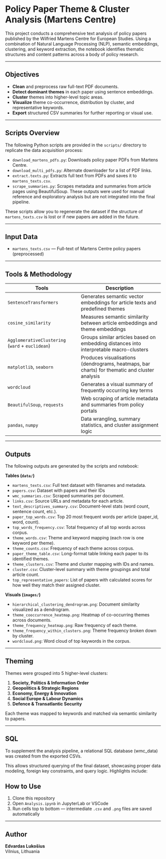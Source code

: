 # Policy Paper Theme & Cluster Analysis (Martens Centre)

This project conducts a comprehensive text analysis of policy papers published by the Wilfried Martens Centre for European Studies. Using a combination of Natural Language Processing (NLP), semantic embeddings, clustering, and keyword extraction, the notebook identifies thematic structures and content patterns across a body of policy research.

---

## Objectives

- **Clean** and preprocess raw full-text PDF documents.
- **Detect dominant themes** in each paper using sentence embeddings.
- **Cluster** themes into higher-level topic areas.
- **Visualize** theme co-occurrence, distribution by cluster, and representative keywords.
- **Export** structured CSV summaries for further reporting or visual use.

---

## Scripts Overview

The following Python scripts are provided in the `scripts/` directory to replicate the data acquisition process:

- `download_martens_pdfs.py`: Downloads policy paper PDFs from Martens Centre.
- `download_multi_pdfs.py`: Alternate downloader for a list of PDF links.
- `extract.texts.py`: Extracts full text from PDFs and saves it to `martens_texts.csv`.
- `scrape_summaries.py`: Scrapes metadata and summaries from article pages using BeautifulSoup. These outputs were used for manual reference and exploratory analysis but are not integrated into the final pipeline.

These scripts allow you to regenerate the dataset if the structure of `martens_texts.csv` is lost or if new papers are added in the future.

---

## Input Data

- `martens_texts.csv` — Full-text of Martens Centre policy papers (preprocessed)

---

## Tools & Methodology

| Tools                         | Description |
|------------------------------------|-------------|
| `SentenceTransformers`             | Generates semantic vector embeddings for article texts and predefined themes |
| `cosine_similarity`                | Measures semantic similarity between article embeddings and theme embeddings |
| `AgglomerativeClustering` (`ward` + `euclidean`) | Groups similar articles based on embedding distances into interpretable macro-clusters |
| `matplotlib`, `seaborn`            | Produces visualisations (dendrograms, heatmaps, bar charts) for thematic and cluster analysis |
| `wordcloud`                        | Generates a visual summary of frequently occurring key terms |
| `BeautifulSoup`, `requests`       | Web scraping of article metadata and summaries from policy portals |
| `pandas`, `numpy`                  | Data wrangling, summary statistics, and cluster assignment logic |


---

## Outputs

The following outputs are generated by the scripts and notebook:

**Tables (`data/`)**
- `martens_texts.csv`: Full text dataset with filenames and metadata.
- `papers.csv`: Dataset with papers and their IDs
- `wmc_summaries.csv`: Scraped summaries per document.
- `links.csv`: Source URLs and metadata for each article.
- `text_descriptives_summary.csv`: Document-level stats (word count, sentence count, etc.).
- `paper_top_words.csv`: Top 20 most frequent words per article (paper_id, word, count).
- `top_words_frequency.csv`: Total frequency of all top words across corpus.
- `theme_words.csv`: Theme and keyword mapping (each row is one keyword per theme).
- `theme_counts.csv`: Frequency of each theme across corpus.
- `paper_theme_table.csv`: Long-format table linking each paper to its identified themes.
- `theme_clusters.csv`: Theme and cluster mapping with IDs and names.
- `cluster.csv`: Cluster-level summary with theme groupings and total article count.
- `top_representative_papers`: List of papers with calculated scores for how well they match their assigned cluster.

**Visuals (`images/`)**
- `hierarchical_clustering_dendrogram.png`: Document similarity visualized as a dendrogram.
- `theme_cooccurrence_heatmap.png`: Heatmap of co-occurring themes across documents.
- `theme_frequency_heatmap.png`: Raw frequency of each theme.
- `theme_frequency_within_clusters.png`: Theme frequency broken down by cluster.
- `wordcloud.png`: Word cloud of top keywords in the corpus.

---

## Theming

Themes were grouped into 5 higher-level clusters:

1. **Society, Politics & Information Order**
2. **Geopolitics & Strategic Regions**
3. **Economy, Energy & Innovation**
4. **Social Europe & Labour Dynamics**
5. **Defence & Transatlantic Security**

Each theme was mapped to keywords and matched via semantic similarity to papers.

---

## SQL 
To supplement the analysis pipeline, a relational SQL database (wmc_data) was created from the exported CSVs. 

This allows structured querying of the final dataset, showcasing proper data modeling, foreign key constraints, and query logic. Highlights include:


## How to Use

1. Clone this repository
2. Open `Analysis.ipynb` in JupyterLab or VSCode
3. Run cells top to bottom — intermediate `.csv` and `.png` files are saved automatically

---

## Author

**Edvardas Lukošius**  
Vilnius, Lithuania  

